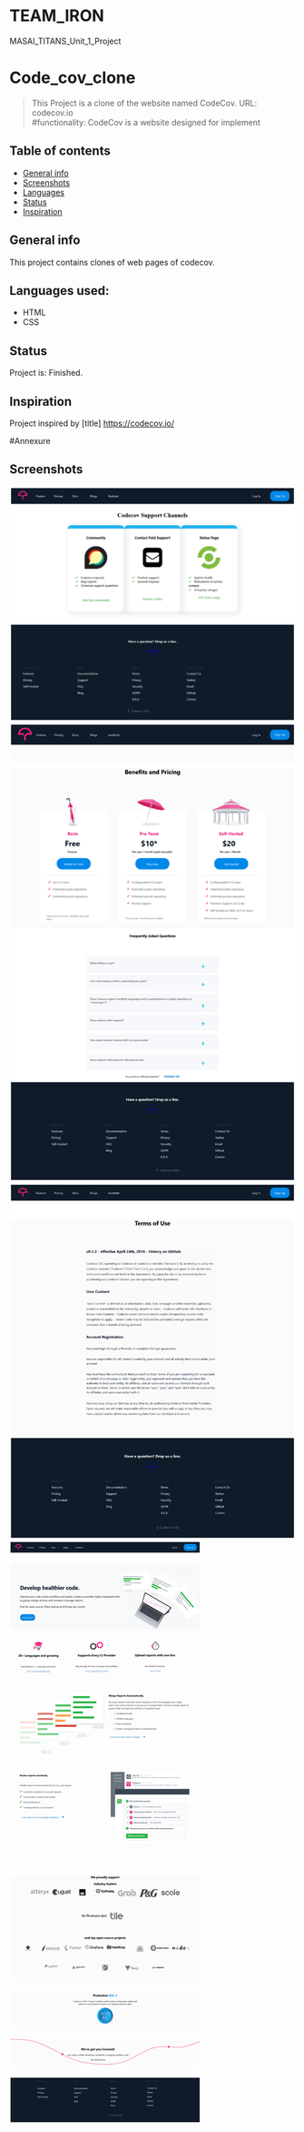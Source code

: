 # TEAM_IRON
MASAI_TITANS_Unit_1_Project
# Code_cov_clone
> This Project is a clone of the website named CodeCov.
>URL: codecov.io  
#functionality: CodeCov is a website designed for implement
## Table of contents
* [General info](#general-info)
* [Screenshots](#screenshots)
* [Languages](#languages)
* [Status](#status)
* [Inspiration](#inspiration)

## General info
   This project contains clones of web pages of codecov.

## Languages used:
* HTML
* CSS

## Status
Project is: Finished.

## Inspiration
Project inspired by [title] https://codecov.io/


#Annexure
## Screenshots 
 
 ![](https://github.com/AnayBhoraskar/TEAM_IRON/blob/main/unit_1_evaluation__raedme_images/Screenshot_2020-11-26%20Document.png)
 ![](https://github.com/AnayBhoraskar/TEAM_IRON/blob/main/unit_1_evaluation__raedme_images/Screenshot_2020-11-26%20Pricing.png)
 ![](https://github.com/AnayBhoraskar/TEAM_IRON/blob/main/unit_1_evaluation__raedme_images/Screenshot_2020-11-26%20The%20Leading%20Code%20Coverage%20Solution%20codecov(1).png)
 ![](https://github.com/AnayBhoraskar/TEAM_IRON/blob/main/unit_1_evaluation__raedme_images/Screenshot_2020-11-26%20The%20Leading%20Code%20Coverage%20Solution%20codecov.png)


 
 
